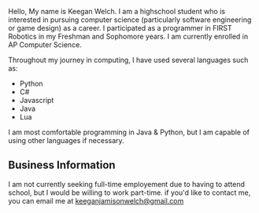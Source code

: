 Hello, My name is Keegan Welch. I am a highschool student who is interested in pursuing computer science (particularly software engineering or game design) as a career. I participated as a programmer in FIRST Robotics in my Freshman and Sophomore years. I am currently enrolled in AP Computer Science.

Throughout my journey in computing, I have used several languages such as:
* Python
* C#
* Javascript
* Java
* Lua

I am most comfortable programming in Java & Python, but I am capable of using other languages if necessary.

## Business Information
I am not currently seeking full-time employement due to having to attend school, but I would be willing to work part-time. if you'd like to contact me, you can email me at [keeganjamisonwelch@gmail.com](keeganjamisonwelch@gmail.com)
